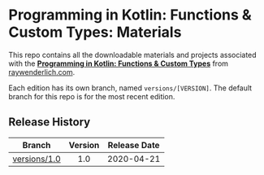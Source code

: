 # Programming in Kotlin: Functions & Custom Types: Materials

This repo contains all the downloadable materials and projects associated with the **[Programming in Kotlin: Functions & Custom Types](https://www.raywenderlich.com/8458472-programming-in-kotlin-functions-custom-types)** from [raywenderlich.com](https://www.raywenderlich.com).

Each edition has its own branch, named `versions/[VERSION]`. The default branch for this repo is for the most recent edition.

## Release History

| Branch                                                                                  | Version | Release Date |
| --------------------------------------------------------------------------------------- |:-------:|:------------:|
| [versions/1.0](https://github.com/raywenderlich/video-pik2-materials/tree/versions/1.0) | 1.0     | 2020-04-21   |
